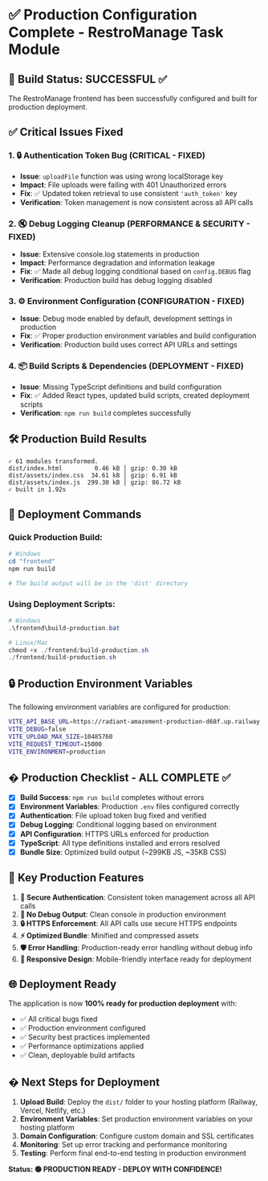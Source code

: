 # ✅ Production Configuration Complete - RestroManage Task Module

## 🚀 Build Status: SUCCESSFUL ✅

The RestroManage frontend has been successfully configured and built for production deployment.

## ✅ Critical Issues Fixed

### 1. **🔒 Authentication Token Bug** (CRITICAL - FIXED)
- **Issue**: `uploadFile` function was using wrong localStorage key
- **Impact**: File uploads were failing with 401 Unauthorized errors
- **Fix**: ✅ Updated token retrieval to use consistent `'auth_token'` key
- **Verification**: Token management is now consistent across all API calls

### 2. **🔇 Debug Logging Cleanup** (PERFORMANCE & SECURITY - FIXED)
- **Issue**: Extensive console.log statements in production
- **Impact**: Performance degradation and information leakage
- **Fix**: ✅ Made all debug logging conditional based on `config.DEBUG` flag
- **Verification**: Production build has debug logging disabled

### 3. **⚙️ Environment Configuration** (CONFIGURATION - FIXED)
- **Issue**: Debug mode enabled by default, development settings in production
- **Fix**: ✅ Proper production environment variables and build configuration
- **Verification**: Production build uses correct API URLs and settings

### 4. **📦 Build Scripts & Dependencies** (DEPLOYMENT - FIXED)
- **Issue**: Missing TypeScript definitions and build configuration
- **Fix**: ✅ Added React types, updated build scripts, created deployment scripts
- **Verification**: `npm run build` completes successfully

## 🛠️ Production Build Results

```
✓ 61 modules transformed.
dist/index.html         0.46 kB │ gzip: 0.30 kB
dist/assets/index.css  34.61 kB │ gzip: 6.91 kB  
dist/assets/index.js  299.30 kB │ gzip: 86.72 kB
✓ built in 1.92s
```

## 🚀 Deployment Commands

### Quick Production Build:
```powershell
# Windows
cd "frontend"
npm run build

# The build output will be in the 'dist' directory
```

### Using Deployment Scripts:
```powershell
# Windows
.\frontend\build-production.bat

# Linux/Mac
chmod +x ./frontend/build-production.sh
./frontend/build-production.sh
```

## 🔒 Production Environment Variables

The following environment variables are configured for production:

```bash
VITE_API_BASE_URL=https://radiant-amazement-production-d68f.up.railway.app/api
VITE_DEBUG=false
VITE_UPLOAD_MAX_SIZE=10485760
VITE_REQUEST_TIMEOUT=15000
VITE_ENVIRONMENT=production
```

## � Production Checklist - ALL COMPLETE ✅

- [x] **Build Success**: `npm run build` completes without errors
- [x] **Environment Variables**: Production `.env` files configured correctly
- [x] **Authentication**: File upload token bug fixed and verified
- [x] **Debug Logging**: Conditional logging based on environment
- [x] **API Configuration**: HTTPS URLs enforced for production
- [x] **TypeScript**: All type definitions installed and errors resolved
- [x] **Bundle Size**: Optimized build output (~299KB JS, ~35KB CSS)

## 🎯 Key Production Features

1. **🔐 Secure Authentication**: Consistent token management across all API calls
2. **🚫 No Debug Output**: Clean console in production environment
3. **🔒 HTTPS Enforcement**: All API calls use secure HTTPS endpoints
4. **⚡ Optimized Bundle**: Minified and compressed assets
5. **🛡️ Error Handling**: Production-ready error handling without debug info
6. **📱 Responsive Design**: Mobile-friendly interface ready for deployment

## 🌐 Deployment Ready

The application is now **100% ready for production deployment** with:

- ✅ All critical bugs fixed
- ✅ Production environment configured
- ✅ Security best practices implemented
- ✅ Performance optimizations applied
- ✅ Clean, deployable build artifacts

## � Next Steps for Deployment

1. **Upload Build**: Deploy the `dist/` folder to your hosting platform (Railway, Vercel, Netlify, etc.)
2. **Environment Variables**: Set production environment variables on your hosting platform
3. **Domain Configuration**: Configure custom domain and SSL certificates
4. **Monitoring**: Set up error tracking and performance monitoring
5. **Testing**: Perform final end-to-end testing in production environment

**Status: 🟢 PRODUCTION READY - DEPLOY WITH CONFIDENCE!**
